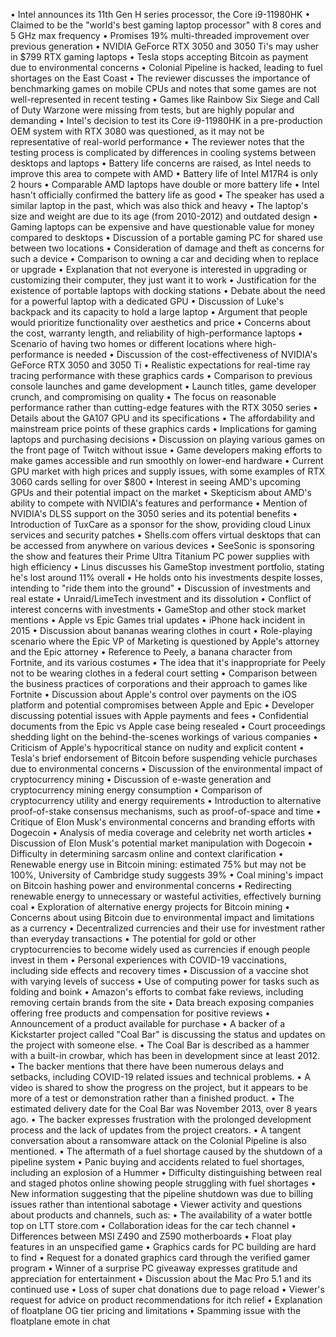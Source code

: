 • Intel announces its 11th Gen H series processor, the Core i9-11980HK
• Claimed to be the "world's best gaming laptop processor" with 8 cores and 5 GHz max frequency
• Promises 19% multi-threaded improvement over previous generation
• NVIDIA GeForce RTX 3050 and 3050 Ti's may usher in $799 RTX gaming laptops
• Tesla stops accepting Bitcoin as payment due to environmental concerns
• Colonial Pipeline is hacked, leading to fuel shortages on the East Coast
• The reviewer discusses the importance of benchmarking games on mobile CPUs and notes that some games are not well-represented in recent testing
• Games like Rainbow Six Siege and Call of Duty Warzone were missing from tests, but are highly popular and demanding
• Intel's decision to test its Core i9-11980HK in a pre-production OEM system with RTX 3080 was questioned, as it may not be representative of real-world performance
• The reviewer notes that the testing process is complicated by differences in cooling systems between desktops and laptops
• Battery life concerns are raised, as Intel needs to improve this area to compete with AMD
• Battery life of Intel M17R4 is only 2 hours
• Comparable AMD laptops have double or more battery life
• Intel hasn't officially confirmed the battery life as good
• The speaker has used a similar laptop in the past, which was also thick and heavy
• The laptop's size and weight are due to its age (from 2010-2012) and outdated design
• Gaming laptops can be expensive and have questionable value for money compared to desktops
• Discussion of a portable gaming PC for shared use between two locations
• Consideration of damage and theft as concerns for such a device
• Comparison to owning a car and deciding when to replace or upgrade
• Explanation that not everyone is interested in upgrading or customizing their computer, they just want it to work
• Justification for the existence of portable laptops with docking stations
• Debate about the need for a powerful laptop with a dedicated GPU
• Discussion of Luke's backpack and its capacity to hold a large laptop
• Argument that people would prioritize functionality over aesthetics and price
• Concerns about the cost, warranty length, and reliability of high-performance laptops
• Scenario of having two homes or different locations where high-performance is needed
• Discussion of the cost-effectiveness of NVIDIA's GeForce RTX 3050 and 3050 Ti
• Realistic expectations for real-time ray tracing performance with these graphics cards
• Comparison to previous console launches and game development
• Launch titles, game developer crunch, and compromising on quality
• The focus on reasonable performance rather than cutting-edge features with the RTX 3050 series
• Details about the GA107 GPU and its specifications
• The affordability and mainstream price points of these graphics cards
• Implications for gaming laptops and purchasing decisions
• Discussion on playing various games on the front page of Twitch without issue
• Game developers making efforts to make games accessible and run smoothly on lower-end hardware
• Current GPU market with high prices and supply issues, with some examples of RTX 3060 cards selling for over $800
• Interest in seeing AMD's upcoming GPUs and their potential impact on the market
• Skepticism about AMD's ability to compete with NVIDIA's features and performance
• Mention of NVIDIA's DLSS support on the 3050 series and its potential benefits
• Introduction of TuxCare as a sponsor for the show, providing cloud Linux services and security patches
• Shells.com offers virtual desktops that can be accessed from anywhere on various devices
• SeeSonic is sponsoring the show and features their Prime Ultra Titanium PC power supplies with high efficiency
• Linus discusses his GameStop investment portfolio, stating he's lost around 11% overall
• He holds onto his investments despite losses, intending to "ride them into the ground"
• Discussion of investments and real estate
• Unraid/LimeTech investment and its dissolution
• Conflict of interest concerns with investments
• GameStop and other stock market mentions
• Apple vs Epic Games trial updates
• iPhone hack incident in 2015
• Discussion about bananas wearing clothes in court
• Role-playing scenario where the Epic VP of Marketing is questioned by Apple's attorney and the Epic attorney
• Reference to Peely, a banana character from Fortnite, and its various costumes
• The idea that it's inappropriate for Peely not to be wearing clothes in a federal court setting
• Comparison between the business practices of corporations and their approach to games like Fortnite
• Discussion about Apple's control over payments on the iOS platform and potential compromises between Apple and Epic
• Developer discussing potential issues with Apple payments and fees
• Confidential documents from the Epic vs Apple case being resealed
• Court proceedings shedding light on the behind-the-scenes workings of various companies
• Criticism of Apple's hypocritical stance on nudity and explicit content
• Tesla's brief endorsement of Bitcoin before suspending vehicle purchases due to environmental concerns
• Discussion of the environmental impact of cryptocurrency mining
• Discussion of e-waste generation and cryptocurrency mining energy consumption
• Comparison of cryptocurrency utility and energy requirements
• Introduction to alternative proof-of-stake consensus mechanisms, such as proof-of-space and time
• Critique of Elon Musk's environmental concerns and branding efforts with Dogecoin
• Analysis of media coverage and celebrity net worth articles
• Discussion of Elon Musk's potential market manipulation with Dogecoin
• Difficulty in determining sarcasm online and context clarification
• Renewable energy use in Bitcoin mining: estimated 75% but may not be 100%, University of Cambridge study suggests 39%
• Coal mining's impact on Bitcoin hashing power and environmental concerns
• Redirecting renewable energy to unnecessary or wasteful activities, effectively burning coal
• Exploration of alternative energy projects for Bitcoin mining
• Concerns about using Bitcoin due to environmental impact and limitations as a currency
• Decentralized currencies and their use for investment rather than everyday transactions
• The potential for gold or other cryptocurrencies to become widely used as currencies if enough people invest in them
• Personal experiences with COVID-19 vaccinations, including side effects and recovery times
• Discussion of a vaccine shot with varying levels of success
• Use of computing power for tasks such as folding and boink
• Amazon's efforts to combat fake reviews, including removing certain brands from the site
• Data breach exposing companies offering free products and compensation for positive reviews
• Announcement of a product available for purchase
• A backer of a Kickstarter project called "Coal Bar" is discussing the status and updates on the project with someone else.
• The Coal Bar is described as a hammer with a built-in crowbar, which has been in development since at least 2012.
• The backer mentions that there have been numerous delays and setbacks, including COVID-19 related issues and technical problems.
• A video is shared to show the progress on the project, but it appears to be more of a test or demonstration rather than a finished product.
• The estimated delivery date for the Coal Bar was November 2013, over 8 years ago.
• The backer expresses frustration with the prolonged development process and the lack of updates from the project creators.
• A tangent conversation about a ransomware attack on the Colonial Pipeline is also mentioned.
• The aftermath of a fuel shortage caused by the shutdown of a pipeline system
• Panic buying and accidents related to fuel shortages, including an explosion of a Hummer
• Difficulty distinguishing between real and staged photos online showing people struggling with fuel shortages
• New information suggesting that the pipeline shutdown was due to billing issues rather than intentional sabotage
• Viewer activity and questions about products and channels, such as:
  • The availability of a water bottle top on LTT store.com
  • Collaboration ideas for the car tech channel
  • Differences between MSI Z490 and Z590 motherboards
  • Float play features in an unspecified game
• Graphics cards for PC building are hard to find
• Request for a donated graphics card through the verified gamer program
• Winner of a surprise PC giveaway expresses gratitude and appreciation for entertainment
• Discussion about the Mac Pro 5.1 and its continued use
• Loss of super chat donations due to page reload
• Viewer's request for advice on product recommendations for itch relief
• Explanation of floatplane OG tier pricing and limitations
• Spamming issue with the floatplane emote in chat